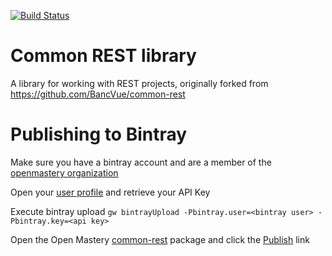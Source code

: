 [![Build Status](https://travis-ci.org/openmastery/common-rest.svg?branch=master)](https://travis-ci.org/openmastery/common-rest)

# Common REST library

A library for working with REST projects, originally forked from https://github.com/BancVue/common-rest

# Publishing to Bintray

Make sure you have a bintray account and are a member of the [openmastery organization](https://bintray.com/openmastery/organization/edit)

Open your [user profile](https://bintray.com/profile/edit/organizations) and retrieve your API Key

Execute bintray upload `gw bintrayUpload -Pbintray.user=<bintray user> -Pbintray.key=<api key>`

Open the Open Mastery [common-rest](https://bintray.com/openmastery/maven/com.bancvue%3Acommon-rest) package and
click the [Publish](https://bintray.com/openmastery/maven/com.bancvue%3Acommon-rest/publish) link